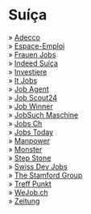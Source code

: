 # Suíça

» [Adecco](https://www.adecco.ch)\
» [Espace-Emploi](https://www.espace-emploi.ch/job-search)\
» [Frauen Jobs](https://frauenjobs.ch)\
» [Indeed Suíça](https://www.indeed.ch)\
» [Investiere](https://www.investiere.ch/jobs)\
» [It Jobs](https://www.itjobs.ch)\
» [Job Agent](https://www.jobagent.ch)\
» [Job Scout24](https://www.jobscout24.ch)\
» [Job Winner](https://jobwinner.ch)\
» [JobSuch Maschine](https://jobsuchmaschine.ch)\
» [Jobs Ch](https://www.jobs.ch)\
» [Jobs Today](http://www.jobstoday.ch/pt)\
» [Manpower](https://www.manpower.ch)\
» [Monster](https://www.monster.ch)\
» [Step Stone](http://www.stepstone.ch)\
» [Swiss Dev Jobs](https://swissdevjobs.ch)\
» [The Stamford Group](http://thestamfordgroup.com)\
» [Treff Punkt](https://www.treffpunkt-arbeit.ch/home/job-seeker)\
» [WeJob.ch](https://wejob.ch)\
» [Zeitung](http://www.zeitung.ch)
